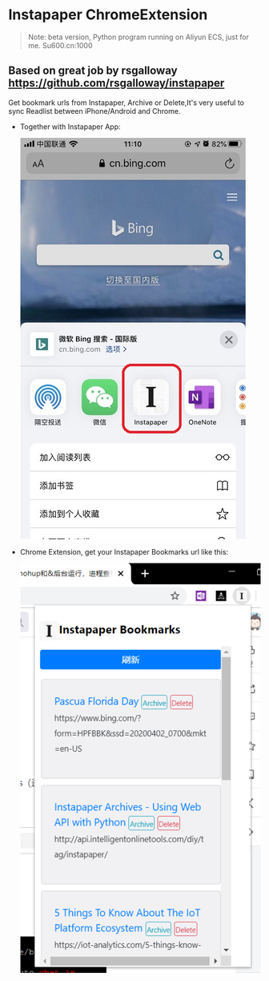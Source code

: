 # Instapaper ChromeExtension

> Note: beta version, Python program running on Aliyun ECS, just for me.
>   Su600.cn:1000
> 

## Based on great job by rsgalloway https://github.com/rsgalloway/instapaper

Get bookmark urls from Instapaper, Archive or Delete,It's very useful to sync Readlist between iPhone/Android and Chrome.

* Together with Instapaper App:
  
    ![iPhone](https://raw.githubusercontent.com/su600/InstapaperChrome/master/iphone.jpg)

*  Chrome Extension, get your Instapaper Bookmarks url like this:

    ![Chrome](https://raw.githubusercontent.com/su600/InstapaperChrome/master/chrome.png)



